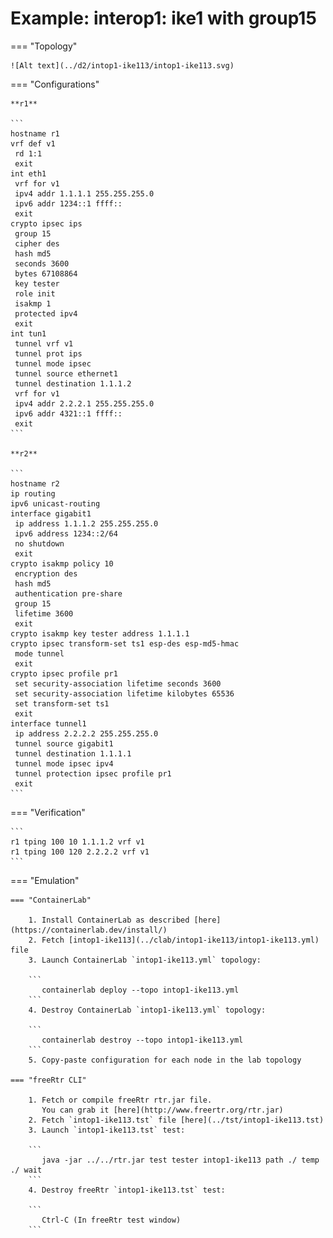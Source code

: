 # Example: interop1: ike1 with group15

=== "Topology"

    ![Alt text](../d2/intop1-ike113/intop1-ike113.svg)

=== "Configurations"

    **r1**

    ```
    hostname r1
    vrf def v1
     rd 1:1
     exit
    int eth1
     vrf for v1
     ipv4 addr 1.1.1.1 255.255.255.0
     ipv6 addr 1234::1 ffff::
     exit
    crypto ipsec ips
     group 15
     cipher des
     hash md5
     seconds 3600
     bytes 67108864
     key tester
     role init
     isakmp 1
     protected ipv4
     exit
    int tun1
     tunnel vrf v1
     tunnel prot ips
     tunnel mode ipsec
     tunnel source ethernet1
     tunnel destination 1.1.1.2
     vrf for v1
     ipv4 addr 2.2.2.1 255.255.255.0
     ipv6 addr 4321::1 ffff::
     exit
    ```

    **r2**

    ```
    hostname r2
    ip routing
    ipv6 unicast-routing
    interface gigabit1
     ip address 1.1.1.2 255.255.255.0
     ipv6 address 1234::2/64
     no shutdown
     exit
    crypto isakmp policy 10
     encryption des
     hash md5
     authentication pre-share
     group 15
     lifetime 3600
     exit
    crypto isakmp key tester address 1.1.1.1
    crypto ipsec transform-set ts1 esp-des esp-md5-hmac
     mode tunnel
     exit
    crypto ipsec profile pr1
     set security-association lifetime seconds 3600
     set security-association lifetime kilobytes 65536
     set transform-set ts1
     exit
    interface tunnel1
     ip address 2.2.2.2 255.255.255.0
     tunnel source gigabit1
     tunnel destination 1.1.1.1
     tunnel mode ipsec ipv4
     tunnel protection ipsec profile pr1
     exit
    ```

=== "Verification"

    ```
    r1 tping 100 10 1.1.1.2 vrf v1
    r1 tping 100 120 2.2.2.2 vrf v1
    ```

=== "Emulation"

    === "ContainerLab"

        1. Install ContainerLab as described [here](https://containerlab.dev/install/)  
        2. Fetch [intop1-ike113](../clab/intop1-ike113/intop1-ike113.yml) file  
        3. Launch ContainerLab `intop1-ike113.yml` topology:  

        ```
           containerlab deploy --topo intop1-ike113.yml  
        ```
        4. Destroy ContainerLab `intop1-ike113.yml` topology:  

        ```
           containerlab destroy --topo intop1-ike113.yml  
        ```
        5. Copy-paste configuration for each node in the lab topology

    === "freeRtr CLI"

        1. Fetch or compile freeRtr rtr.jar file.  
           You can grab it [here](http://www.freertr.org/rtr.jar)  
        2. Fetch `intop1-ike113.tst` file [here](../tst/intop1-ike113.tst)  
        3. Launch `intop1-ike113.tst` test:  

        ```
           java -jar ../../rtr.jar test tester intop1-ike113 path ./ temp ./ wait
        ```
        4. Destroy freeRtr `intop1-ike113.tst` test:  

        ```
           Ctrl-C (In freeRtr test window)
        ```

